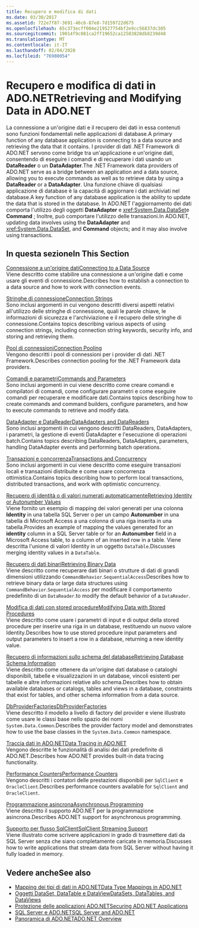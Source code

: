 ```yaml
---
title: Recupero e modifica di dati
ms.date: 03/30/2017
ms.assetid: 722e7f87-3691-46c6-87e8-7d159722d675
ms.openlocfilehash: 65c373ecff004e219527754bf2e9cc56837dc305
ms.sourcegitcommit: 19014f9c081ca2ff19652ca12503828db8239d48
ms.translationtype: MT
ms.contentlocale: it-IT
ms.lasthandoff: 02/04/2020
ms.locfileid: "76980054"
---
```

# <a name="retrieving-and-modifying-data-in-adonet"></a><span data-ttu-id="f6c72-102">Recupero e modifica di dati in ADO.NET</span><span class="sxs-lookup"><span data-stu-id="f6c72-102">Retrieving and Modifying Data in ADO.NET</span></span>
<span data-ttu-id="f6c72-103">La connessione a un'origine dati e il recupero dei dati in essa contenuti sono funzioni fondamentali nelle applicazioni di database.</span><span class="sxs-lookup"><span data-stu-id="f6c72-103">A primary function of any database application is connecting to a data source and retrieving the data that it contains.</span></span> <span data-ttu-id="f6c72-104">I provider di dati .NET Framework di ADO.NET servono come bridge tra un'applicazione e un'origine dati, consentendo di eseguire i comandi e di recuperare i dati usando un **DataReader** o un **DataAdapter**.</span><span class="sxs-lookup"><span data-stu-id="f6c72-104">The .NET Framework data providers of ADO.NET serve as a bridge between an application and a data source, allowing you to execute commands as well as to retrieve data by using a **DataReader** or a **DataAdapter**.</span></span> <span data-ttu-id="f6c72-105">Una funzione chiave di qualsiasi applicazione di database è la capacità di aggiornare i dati archiviati nel database.</span><span class="sxs-lookup"><span data-stu-id="f6c72-105">A key function of any database application is the ability to update the data that is stored in the database.</span></span> <span data-ttu-id="f6c72-106">In ADO.NET l'aggiornamento dei dati comporta l'utilizzo degli oggetti **DataAdapter** e <xref:System.Data.DataSet>e **Command** ; Inoltre, può comportare l'utilizzo delle transazioni.</span><span class="sxs-lookup"><span data-stu-id="f6c72-106">In ADO.NET, updating data involves using the **DataAdapter** and <xref:System.Data.DataSet>, and **Command** objects; and it may also involve using transactions.</span></span>  
  
## <a name="in-this-section"></a><span data-ttu-id="f6c72-107">In questa sezione</span><span class="sxs-lookup"><span data-stu-id="f6c72-107">In This Section</span></span>  
 [<span data-ttu-id="f6c72-108">Connessione a un'origine dati</span><span class="sxs-lookup"><span data-stu-id="f6c72-108">Connecting to a Data Source</span></span>](connecting-to-a-data-source.md)  
 <span data-ttu-id="f6c72-109">Viene descritto come stabilire una connessione a un'origine dati e come usare gli eventi di connessione.</span><span class="sxs-lookup"><span data-stu-id="f6c72-109">Describes how to establish a connection to a data source and how to work with connection events.</span></span>  
  
 [<span data-ttu-id="f6c72-110">Stringhe di connessione</span><span class="sxs-lookup"><span data-stu-id="f6c72-110">Connection Strings</span></span>](connection-strings.md)  
 <span data-ttu-id="f6c72-111">Sono inclusi argomenti in cui vengono descritti diversi aspetti relativi all'utilizzo delle stringhe di connessione, quali le parole chiave, le informazioni di sicurezza e l'archiviazione e il recupero delle stringhe di connessione.</span><span class="sxs-lookup"><span data-stu-id="f6c72-111">Contains topics describing various aspects of using connection strings, including connection string keywords, security info, and storing and retrieving them.</span></span>  
  
 [<span data-ttu-id="f6c72-112">Pool di connessioni</span><span class="sxs-lookup"><span data-stu-id="f6c72-112">Connection Pooling</span></span>](connection-pooling.md)  
 <span data-ttu-id="f6c72-113">Vengono descritti i pool di connessioni per i provider di dati .NET Framework.</span><span class="sxs-lookup"><span data-stu-id="f6c72-113">Describes connection pooling for the .NET Framework data providers.</span></span>  
  
 [<span data-ttu-id="f6c72-114">Comandi e parametri</span><span class="sxs-lookup"><span data-stu-id="f6c72-114">Commands and Parameters</span></span>](commands-and-parameters.md)  
 <span data-ttu-id="f6c72-115">Sono inclusi argomenti in cui viene descritto come creare comandi e compilatori di comandi, come configurare parametri e come eseguire comandi per recuperare e modificare dati.</span><span class="sxs-lookup"><span data-stu-id="f6c72-115">Contains topics describing how to create commands and command builders, configure parameters, and how to execute commands to retrieve and modify data.</span></span>  
  
 [<span data-ttu-id="f6c72-116">DataAdapter e DataReader</span><span class="sxs-lookup"><span data-stu-id="f6c72-116">DataAdapters and DataReaders</span></span>](dataadapters-and-datareaders.md)  
 <span data-ttu-id="f6c72-117">Sono inclusi argomenti in cui vengono descritti DataReaders, DataAdapters, i parametri, la gestione di eventi DataAdapter e l'esecuzione di operazioni batch.</span><span class="sxs-lookup"><span data-stu-id="f6c72-117">Contains topics describing DataReaders, DataAdapters, parameters, handling DataAdapter events and performing batch operations.</span></span>  
  
 [<span data-ttu-id="f6c72-118">Transazioni e concorrenza</span><span class="sxs-lookup"><span data-stu-id="f6c72-118">Transactions and Concurrency</span></span>](transactions-and-concurrency.md)  
 <span data-ttu-id="f6c72-119">Sono inclusi argomenti in cui viene descritto come eseguire transazioni locali e transazioni distribuite e come usare concorrenza ottimistica.</span><span class="sxs-lookup"><span data-stu-id="f6c72-119">Contains topics describing how to perform local transactions, distributed transactions, and work with optimistic concurrency.</span></span>  
  
 [<span data-ttu-id="f6c72-120">Recupero di identità o di valori numerati automaticamente</span><span class="sxs-lookup"><span data-stu-id="f6c72-120">Retrieving Identity or Autonumber Values</span></span>](retrieving-identity-or-autonumber-values.md)  
 <span data-ttu-id="f6c72-121">Viene fornito un esempio di mapping dei valori generati per una colonna **Identity** in una tabella SQL Server o per un campo **Autonumber** in una tabella di Microsoft Access a una colonna di una riga inserita in una tabella.</span><span class="sxs-lookup"><span data-stu-id="f6c72-121">Provides an example of mapping the values generated for an **identity** column in a SQL Server table or for an **Autonumber** field in a Microsoft Access table, to a column of an inserted row in a table.</span></span> <span data-ttu-id="f6c72-122">Viene descritta l'unione di valori Identity in un oggetto `DataTable`.</span><span class="sxs-lookup"><span data-stu-id="f6c72-122">Discusses merging identity values in a `DataTable`.</span></span>  
  
 [<span data-ttu-id="f6c72-123">Recupero di dati binari</span><span class="sxs-lookup"><span data-stu-id="f6c72-123">Retrieving Binary Data</span></span>](retrieving-binary-data.md)  
 <span data-ttu-id="f6c72-124">Viene descritto come recuperare dati binari o strutture di dati di grandi dimensioni utilizzando `CommandBehavior`.`SequentialAccess`</span><span class="sxs-lookup"><span data-stu-id="f6c72-124">Describes how to retrieve binary data or large data structures using `CommandBehavior`.`SequentialAccess`</span></span> <span data-ttu-id="f6c72-125">per modificare il comportamento predefinito di un `DataReader`.</span><span class="sxs-lookup"><span data-stu-id="f6c72-125">to modify the default behavior of a `DataReader`.</span></span>  
  
 [<span data-ttu-id="f6c72-126">Modifica di dati con stored procedure</span><span class="sxs-lookup"><span data-stu-id="f6c72-126">Modifying Data with Stored Procedures</span></span>](modifying-data-with-stored-procedures.md)  
 <span data-ttu-id="f6c72-127">Viene descritto come usare i parametri di input e di output della stored procedure per inserire una riga in un database, restituendo un nuovo valore Identity.</span><span class="sxs-lookup"><span data-stu-id="f6c72-127">Describes how to use stored procedure input parameters and output parameters to insert a row in a database, returning a new identity value.</span></span>  
  
 [<span data-ttu-id="f6c72-128">Recupero di informazioni sullo schema del database</span><span class="sxs-lookup"><span data-stu-id="f6c72-128">Retrieving Database Schema Information</span></span>](retrieving-database-schema-information.md)  
 <span data-ttu-id="f6c72-129">Viene descritto come ottenere da un'origine dati database o cataloghi disponibili, tabelle e visualizzazioni in un database, vincoli esistenti per tabelle e altre informazioni relative allo schema.</span><span class="sxs-lookup"><span data-stu-id="f6c72-129">Describes how to obtain available databases or catalogs, tables and views in a database, constraints that exist for tables, and other schema information from a data source.</span></span>  
  
 [<span data-ttu-id="f6c72-130">DbProviderFactories</span><span class="sxs-lookup"><span data-stu-id="f6c72-130">DbProviderFactories</span></span>](dbproviderfactories.md)  
 <span data-ttu-id="f6c72-131">Viene descritto il modello a livello di factory del provider e viene illustrato come usare le classi base nello spazio dei nomi `System.Data.Common`.</span><span class="sxs-lookup"><span data-stu-id="f6c72-131">Describes the provider factory model and demonstrates how to use the base classes in the `System.Data.Common` namespace.</span></span>  
  
 [<span data-ttu-id="f6c72-132">Traccia dati in ADO.NET</span><span class="sxs-lookup"><span data-stu-id="f6c72-132">Data Tracing in ADO.NET</span></span>](data-tracing.md)  
 <span data-ttu-id="f6c72-133">Vengono descritte le funzionalità di analisi dei dati predefinite di ADO.NET.</span><span class="sxs-lookup"><span data-stu-id="f6c72-133">Describes how ADO.NET provides built-in data tracing functionality.</span></span>  
  
 [<span data-ttu-id="f6c72-134">Performance Counters</span><span class="sxs-lookup"><span data-stu-id="f6c72-134">Performance Counters</span></span>](performance-counters.md)  
 <span data-ttu-id="f6c72-135">Vengono descritti i contatori delle prestazioni disponibili per `SqlClient` e `OracleClient`.</span><span class="sxs-lookup"><span data-stu-id="f6c72-135">Describes performance counters available for `SqlClient` and `OracleClient`.</span></span>  
  
 [<span data-ttu-id="f6c72-136">Programmazione asincrona</span><span class="sxs-lookup"><span data-stu-id="f6c72-136">Asynchronous Programming</span></span>](asynchronous-programming.md)  
 <span data-ttu-id="f6c72-137">Viene descritto il supporto ADO.NET per la programmazione asincrona.</span><span class="sxs-lookup"><span data-stu-id="f6c72-137">Describes ADO.NET support for asynchronous programming.</span></span>  
  
 [<span data-ttu-id="f6c72-138">Supporto per flusso SqlClient</span><span class="sxs-lookup"><span data-stu-id="f6c72-138">SqlClient Streaming Support</span></span>](sqlclient-streaming-support.md)  
 <span data-ttu-id="f6c72-139">Viene illustrato come scrivere applicazioni in grado di trasmettere dati da SQL Server senza che siano completamente caricate in memoria.</span><span class="sxs-lookup"><span data-stu-id="f6c72-139">Discusses how to write applications that stream data from SQL Server without having it fully loaded in memory.</span></span>  
  
## <a name="see-also"></a><span data-ttu-id="f6c72-140">Vedere anche</span><span class="sxs-lookup"><span data-stu-id="f6c72-140">See also</span></span>

- [<span data-ttu-id="f6c72-141">Mapping dei tipi di dati in ADO.NET</span><span class="sxs-lookup"><span data-stu-id="f6c72-141">Data Type Mappings in ADO.NET</span></span>](data-type-mappings-in-ado-net.md)
- [<span data-ttu-id="f6c72-142">Oggetti DataSet, DataTable e DataView</span><span class="sxs-lookup"><span data-stu-id="f6c72-142">DataSets, DataTables, and DataViews</span></span>](./dataset-datatable-dataview/index.md)
- [<span data-ttu-id="f6c72-143">Protezione delle applicazioni ADO.NET</span><span class="sxs-lookup"><span data-stu-id="f6c72-143">Securing ADO.NET Applications</span></span>](securing-ado-net-applications.md)
- [<span data-ttu-id="f6c72-144">SQL Server e ADO.NET</span><span class="sxs-lookup"><span data-stu-id="f6c72-144">SQL Server and ADO.NET</span></span>](./sql/index.md)
- [<span data-ttu-id="f6c72-145">Panoramica di ADO.NET</span><span class="sxs-lookup"><span data-stu-id="f6c72-145">ADO.NET Overview</span></span>](ado-net-overview.md)
